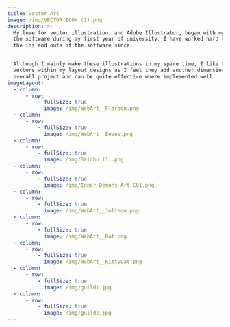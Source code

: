 ```yaml
---
title: Vector Art
image: /img/VECTOR ICON (1).png
description: >-
  My love for vector illustration, and Adobe Illustrator, began with my use of
  the software during my first year of university. I have worked hard to learn
  the ins and outs of the software since.


  Although I mainly make these illustrations in my spare time, I like to utilise
  vectors within my layout designs as I feel they add another dimension to the
  overall project and can be quite effective where implemented well.
imageLayout:
  - column:
      - row:
          - fullSize: true
            image: /img/WebArt__Flareon.png
  - column:
      - row:
          - fullSize: true
            image: /img/WebArt__Eevee.png
  - column:
      - row:
          - fullSize: true
            image: /img/Raichu (1).png
  - column:
      - row:
          - fullSize: true
            image: /img/Inner Demons Art C01.png
  - column:
      - row:
          - fullSize: true
            image: /img/WebArt__Jolteon.png
  - column:
      - row:
          - fullSize: true
            image: /img/WebArt__Bat.png
  - column:
      - row:
          - fullSize: true
            image: /img/WebArt__KittyCat.png
  - column:
      - row:
          - fullSize: true
            image: /img/guild1.jpg
  - column:
      - row:
          - fullSize: true
            image: /img/guild2.jpg
---
```













